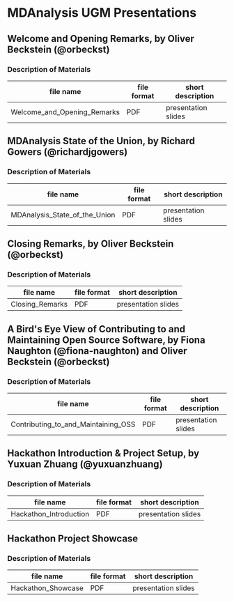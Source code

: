 # MDAnalysis UGM Presentations

## **Welcome and Opening Remarks**, by Oliver Beckstein (@orbeckst)

### Description of Materials
| file name   | file format | short description              |
|-------------|-------------|--------------------------------|
|Welcome_and_Opening_Remarks    |PDF          |presentation slides             |

## **MDAnalysis State of the Union**, by Richard Gowers (@richardjgowers)

### Description of Materials
| file name   | file format | short description              |
|-------------|-------------|--------------------------------|
|MDAnalysis_State_of_the_Union    |PDF          |presentation slides             |

## **Closing Remarks**, by Oliver Beckstein (@orbeckst)

### Description of Materials
| file name   | file format | short description              |
|-------------|-------------|--------------------------------|
|Closing_Remarks    |PDF          |presentation slides             |

## **A Bird's Eye View of Contributing to and Maintaining Open Source Software**, by Fiona Naughton (@fiona-naughton) and Oliver Beckstein (@orbeckst)

### Description of Materials
| file name   | file format | short description              |
|-------------|-------------|--------------------------------|
|Contributing_to_and_Maintaining_OSS    |PDF          |presentation slides             |

## **Hackathon Introduction & Project Setup**, by Yuxuan Zhuang (@yuxuanzhuang)

### Description of Materials
| file name   | file format | short description              |
|-------------|-------------|--------------------------------|
|Hackathon_Introduction    |PDF          |presentation slides             |

## **Hackathon Project Showcase**

### Description of Materials
| file name   | file format | short description              |
|-------------|-------------|--------------------------------|
|Hackathon_Showcase   |PDF          |presentation slides             |
